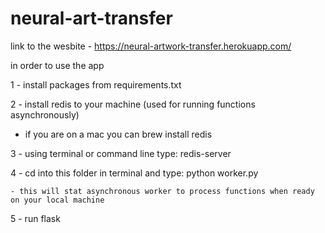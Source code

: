# neural-art-transfer

link to the wesbite - https://neural-artwork-transfer.herokuapp.com/




in order to use the app 

1 - install packages from requirements.txt

2 - install redis to your machine (used for running functions asynchronously)

  - if you are on a mac you can brew install redis 
  
3 - using terminal or command line type: redis-server 
  
4 - cd into this folder in terminal and type: python worker.py 
  
    - this will stat asynchronous worker to process functions when ready on your local machine 
    
5 - run flask 
